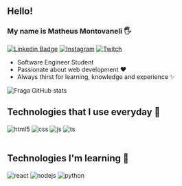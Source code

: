 

## Hello! 
### My name is Matheus Montovaneli 🖐️


[![Linkedin Badge](https://img.shields.io/badge/-LinkedIn-6633cc?style=flat-square&logo=Linkedin&logoColor=white&link=https://www.linkedin.com/in/matheus-montovaneli/)](https://www.linkedin.com/in/matheus-montovaneli/)
[![Instagram](https://img.shields.io/badge/Instagram-E4405F?style=flat-square&logo=instagram&logoColor=white)](https://instagram.com/matheusmontovaneli)
[![Twitch](https://img.shields.io/badge/Twitch-9146FF?style=flat-square&logo=twitch&logoColor=white)](https://twitch.tv/mrst11)

- Software Engineer Student
- Passionate about web development ❤
- Always thirst for learning, knowledge and experience ✨


![Fraga GitHub stats](https://github-readme-stats.vercel.app/api?username=mrstzz&show_icons=true&theme=dracula&count_private=true)

## Technologies that I use everyday  🚀

<div style="display: inline_block">
  <img align="center" alt="html5" src="https://img.shields.io/badge/HTML5-E34F26?style=for-the-badge&logo=html5&logoColor=white" />
  <img align="center" alt="css" src="https://img.shields.io/badge/CSS3-1572B6?style=for-the-badge&logo=css3&logoColor=white" />
  <img align="center" alt="js" src="https://img.shields.io/badge/JavaScript-F7DF1E?style=for-the-badge&logo=javascript&logoColor=black" />
  <img align="center" alt="ts" src="https://img.shields.io/badge/TypeScript-007ACC?style=for-the-badge&logo=typescript&logoColor=white" />
  
</div><br/>



## Technologies I'm learning 📝

<div style="display: inline_block">
<img align="center" alt="react" src="https://img.shields.io/badge/React-20232A?style=for-the-badge&logo=react&logoColor=61DAFB" />
<img align="center" alt="nodejs" src="https://img.shields.io/badge/Node.js-43853D?style=for-the-badge&logo=node.js&logoColor=white" />
<img align="center" alt="python" src="https://img.shields.io/badge/Python-3776AB?style=for-the-badge&logo=python&logoColor=white" />

<br/>


